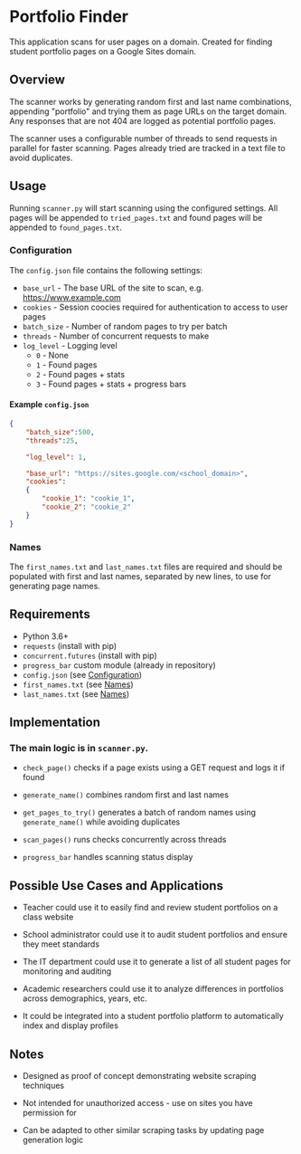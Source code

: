 # Portfolio Finder

This application scans for user pages on a domain. Created for finding  student portfolio pages on a Google Sites domain.

## Overview

The scanner works by generating random first and last name combinations, appending "portfolio" and trying them as page URLs on the target domain. Any responses that are not 404 are logged as potential portfolio pages.

The scanner uses a configurable number of threads to send requests in parallel for faster scanning. Pages already tried are tracked in a text file to avoid duplicates.

## Usage
Running `scanner.py` will start scanning using the configured settings. All pages will be appended to `tried_pages.txt` and found pages will be appended to `found_pages.txt`.

### Configuration

The `config.json` file contains the following settings:

- `base_url` - The base URL of the site to scan, e.g. https://www.example.com
- `cookies` - Session coocies required for authentication to access to user pages
- `batch_size` - Number of random pages to try per batch
- `threads` - Number of concurrent requests to make
- `log_level` - Logging level 
  - `0` - None
  - `1` - Found pages
  - `2` - Found pages + stats
  - `3` - Found pages + stats + progress bars


#### Example `config.json`
```json
{
    "batch_size":500,
    "threads":25,

    "log_level": 1,

    "base_url": "https://sites.google.com/<school_domain>",
    "cookies":
    {
        "cookie_1": "cookie_1",
        "cookie_2": "cookie_2"
    }
}
```

### Names
The `first_names.txt` and `last_names.txt` files are required and should be populated with first and last names, separated by new lines, to use for generating page names.




## Requirements
- Python 3.6+
- `requests` (install with pip)
- `concurrent.futures` (install with pip)
- `progress_bar` custom module (already in repository)
- `config.json` (see [Configuration](#configuration))
- `first_names.txt` (see [Names](#names))
- `last_names.txt` (see [Names](#names))


## Implementation

### The main logic is in `scanner.py`.

- `check_page()` checks if a page exists using a GET request and logs it if found

- `generate_name()` combines random first and last names

- `get_pages_to_try()` generates a batch of random names using `generate_name()` while avoiding duplicates

- `scan_pages()` runs checks concurrently across threads

- `progress_bar` handles scanning status display



## Possible Use Cases and Applications
- Teacher could use it to easily find and review student portfolios on a class website

- School administrator could use it to audit student portfolios and ensure they meet standards

- The IT department could use it to generate a list of all student pages for monitoring and auditing

- Academic researchers could use it to analyze differences in portfolios across demographics, years, etc.

- It could be integrated into a student portfolio platform to automatically index and display profiles

## Notes

- Designed as proof of concept demonstrating website scraping techniques

- Not intended for unauthorized access - use on sites you have permission for
  
- Can be adapted to other similar scraping tasks by updating page generation logic
